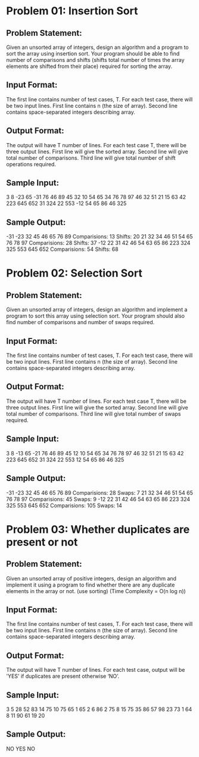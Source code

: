 # Problem 01: Insertion Sort

## Problem Statement:
Given an unsorted array of integers, design an algorithm and a program to sort the array using insertion sort. Your program should be able to find number of comparisons and shifts (shifts total number of times the array elements are shifted from their place) required for sorting the array.


## Input Format:
The first line contains number of test cases, T.
For each test case, there will be two input lines.
First line contains n (the size of array).
Second line contains space-separated integers describing array.
## Output Format:
The output will have T number of lines.
For each test case T, there will be three output lines.
First line will give the sorted array.
Second line will give total number of comparisons.
Third line will give total number of shift operations required.

## Sample Input:
3
8
-23 65 -31 76 46 89 45 32
10
54 65 34 76 78 97 46 32 51 21
15
63 42 223 645 652 31 324 22 553 -12 54 65 86 46 325

## Sample Output:
-31 -23 32 45 46 65 76 89 
Comparisions: 13
Shifts: 20
21 32 34 46 51 54 65 76 78 97 
Comparisions: 28
Shifts: 37
-12 22 31 42 46 54 63 65 86 223 324 325 553 645 652 
Comparisions: 54
Shifts: 68

  

# Problem 02: Selection Sort

## Problem Statement:
Given an unsorted array of integers, design an algorithm and implement a program to sort this array using selection sort. Your program should also find number of comparisons and number of swaps required.

## Input Format:
The first line contains number of test cases, T.
For each test case, there will be two input lines.
First line contains n (the size of array).
Second line contains space-separated integers describing array.
## Output Format:
The output will have T number of lines.
For each test case T, there will be three output lines.
First line will give the sorted array.
Second line will give total number of comparisons.
Third line will give total number of swaps required.

## Sample Input:
3
8
-13 65 -21 76 46 89 45 12
10
54 65 34 76 78 97 46 32 51 21
15
63 42 223 645 652 31 324 22 553 12 54 65 86 46 325

## Sample Output:
-31 -23 32 45 46 65 76 89 
Comparisions: 28
Swaps: 7
21 32 34 46 51 54 65 76 78 97 
Comparisions: 45
Swaps: 9
-12 22 31 42 46 54 63 65 86 223 324 325 553 645 652 
Comparisions: 105
Swaps: 14

  

# Problem 03: Whether duplicates are present or not

## Problem Statement:
Given an unsorted array of positive integers, design an algorithm and implement it using a program to find whether there are any duplicate elements in the array or not. (use sorting) (Time Complexity = O(n log n))

## Input Format:
The first line contains number of test cases, T.
For each test case, there will be two input lines.
First line contains n (the size of array).
Second line contains space-separated integers describing array.

## Output Format:
The output will have T number of lines.
For each test case, output will be 'YES' if duplicates are present otherwise ‘NO’.

## Sample Input:
3
5
28 52 83 14 75
10
75 65 1 65 2 6 86 2 75 8
15
75 35 86 57 98 23 73 1 64 8 11 90 61 19 20

## Sample Output:
NO 
YES
NO
